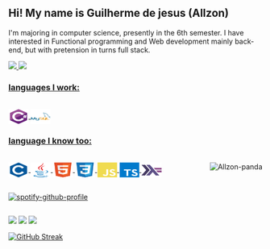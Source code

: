 ## Hi! My name is Guilherme de jesus (Allzon)
I'm majoring in computer science, presently in the 6th semester. I have interested in Functional programming and Web development mainly back-end, but with pretension in turns full stack.
 <div>
  <a href="https://github.com/Allzon">
  <img height="180em" src="https://github-readme-stats.vercel.app/api?username=Allzon&show_icons=true&theme=midnight-purple&include_all_commits=true&count_private=true"/>
  <img height="180em" src="https://github-readme-stats.vercel.app/api/top-langs/?username=Allzon&layout=compact&langs_count=16&theme=midnight-purple"/>
</div>
 
### languages I work:
 <div style="display: inline_block"><br>
  <img align="center" alt="Allzon-Csharp" height="30" width="40" src="https://raw.githubusercontent.com/devicons/devicon/master/icons/csharp/csharp-original.svg">
  <img align="center" alt="Allzon-Sql" height="30" width="40" src="https://raw.githubusercontent.com/devicons/devicon/master/icons/mysql/mysql-original-wordmark.svg">
 </div>
 
### language I know too:
<div style="display: inline_block"><br>
  <img align="center" alt="Allzon-C" height="30" width="40" src="https://raw.githubusercontent.com/devicons/devicon/master/icons/c/c-plain.svg">
  <img align="center" alt="Allzon-Java" height="30" width="40" src="https://raw.githubusercontent.com/devicons/devicon/master/icons/java/java-original.svg">
  <img align="center" alt="Allzon-HTML" height="30" width="40" src="https://raw.githubusercontent.com/devicons/devicon/master/icons/html5/html5-original.svg">
  <img align="center" alt="Allzon-CSS" height="30" width="40" src="https://raw.githubusercontent.com/devicons/devicon/master/icons/css3/css3-original.svg">
  <img align="center" alt="Allzon-Js" height="30" width="40" src="https://raw.githubusercontent.com/devicons/devicon/master/icons/javascript/javascript-plain.svg">
  <img align="center" alt="Allzon-Ts" height="30" width="40" src="https://raw.githubusercontent.com/devicons/devicon/master/icons/typescript/typescript-plain.svg">
  <img align="center" alt="Allzon-Haskell" height="30" width="40" src="https://raw.githubusercontent.com/devicons/devicon/master/icons/haskell/haskell-original.svg">
  <img align="right" alt="Allzon-panda" height="150" width="auto" src="https://media.giphy.com/media/d7U9wE4REtinUIDeQ7/source.gif">
</div>
 
  ##
 
 <div style="display: inline_block">
  
[![spotify-github-profile](https://spotify-github-profile.vercel.app/api/view?uid=gui_je&cover_image=true&theme=default&show_offline=true&background_color=121212&interchange=true&bar_color=53b14f&bar_color_cover=true)](https://spotify-github-profile.vercel.app/api/view?uid=gui_je&redirect=true)
  
 </div>
             
  ##
 
<div> 
  <a href="https://instagram.com/guilher_je" target="_blank"><img src="https://img.shields.io/badge/-Instagram-%23E4405F?style=for-the-badge&logo=instagram&logoColor=white" target="_blank"></a>
  <a href = "mailto: guilherme.ichiyon@gmail.com"><img src="https://img.shields.io/badge/-Gmail-%23333?style=for-the-badge&logo=gmail&logoColor=white" target="_blank"></a>
  <a href="https://www.linkedin.com/in/guilherme-de-jesus" target="_blank"><img src="https://img.shields.io/badge/-LinkedIn-%230077B5?style=for-the-badge&logo=linkedin&logoColor=white" target="_blank"></a> 

 [![GitHub Streak](https://github-readme-streak-stats.herokuapp.com/?user=Allzon)](https://git.io/streak-stats)
 
</div>
